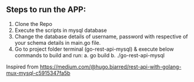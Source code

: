 ## Steps to run the APP:

1. Clone the Repo
2. Execute the scripts in mysql database
3. Change the database details of username, password with respective of your schema details in main.go file.
4. Go to project folder terminal (go-rest-api-mysql) & execute below commands to build and run:
  a. go build 
  b. ./go-rest-api-mysql



Inspired from https://medium.com/@hugo.bjarred/rest-api-with-golang-mux-mysql-c5915347fa5b
